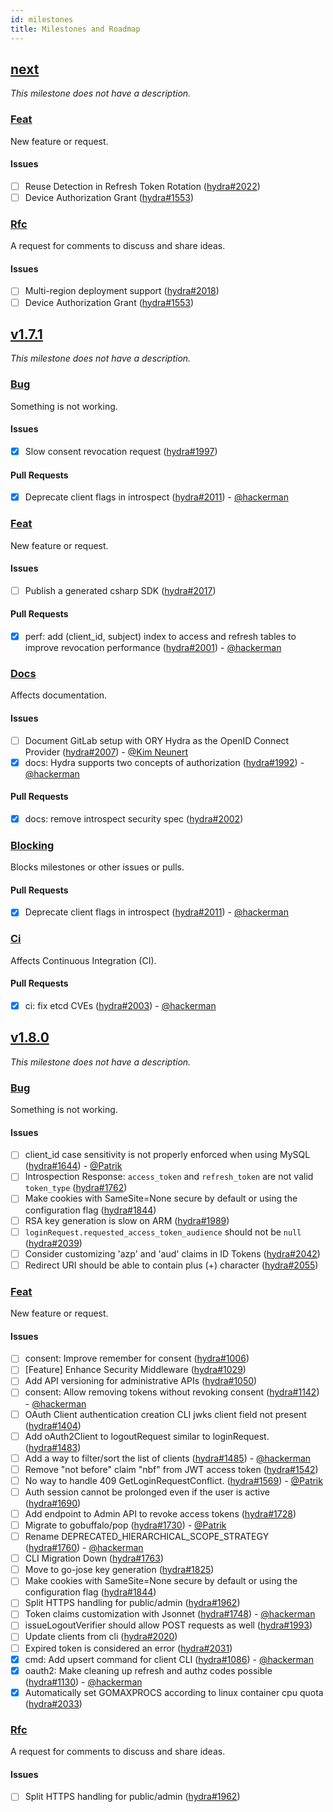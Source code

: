 ```yaml
---
id: milestones
title: Milestones and Roadmap
---
```


## [next](https://github.com/ory/hydra/milestone/41)

_This milestone does not have a description._

### [Feat](https://github.com/ory/hydra/labels/feat)

New feature or request.

#### Issues

- [ ] Reuse Detection in Refresh Token Rotation ([hydra#2022](https://github.com/ory/hydra/issues/2022))
- [ ] Device Authorization Grant ([hydra#1553](https://github.com/ory/hydra/issues/1553))

### [Rfc](https://github.com/ory/hydra/labels/rfc)

A request for comments to discuss and share ideas.

#### Issues

- [ ] Multi-region deployment support ([hydra#2018](https://github.com/ory/hydra/issues/2018))
- [ ] Device Authorization Grant ([hydra#1553](https://github.com/ory/hydra/issues/1553))

## [v1.7.1](https://github.com/ory/hydra/milestone/40)

_This milestone does not have a description._

### [Bug](https://github.com/ory/hydra/labels/bug)

Something is not working.

#### Issues

- [x] Slow consent revocation request ([hydra#1997](https://github.com/ory/hydra/issues/1997))

#### Pull Requests

- [x] Deprecate client flags in introspect ([hydra#2011](https://github.com/ory/hydra/pull/2011)) - [@hackerman](https://github.com/aeneasr)

### [Feat](https://github.com/ory/hydra/labels/feat)

New feature or request.

#### Issues

- [ ] Publish a generated csharp SDK ([hydra#2017](https://github.com/ory/hydra/issues/2017))

#### Pull Requests

- [x] perf: add (client_id, subject) index to access and refresh tables to improve revocation performance ([hydra#2001](https://github.com/ory/hydra/pull/2001)) - [@hackerman](https://github.com/aeneasr)

### [Docs](https://github.com/ory/hydra/labels/docs)

Affects documentation.

#### Issues

- [ ] Document GitLab setup with ORY Hydra as the OpenID Connect Provider ([hydra#2007](https://github.com/ory/hydra/issues/2007)) - [@Kim Neunert](https://github.com/k9ert)
- [x] docs: Hydra supports two concepts of authorization ([hydra#1992](https://github.com/ory/hydra/issues/1992)) - [@hackerman](https://github.com/aeneasr)

#### Pull Requests

- [x] docs: remove introspect security spec ([hydra#2002](https://github.com/ory/hydra/pull/2002))

### [Blocking](https://github.com/ory/hydra/labels/blocking)

Blocks milestones or other issues or pulls.

#### Pull Requests

- [x] Deprecate client flags in introspect ([hydra#2011](https://github.com/ory/hydra/pull/2011)) - [@hackerman](https://github.com/aeneasr)

### [Ci](https://github.com/ory/hydra/labels/ci)

Affects Continuous Integration (CI).

#### Pull Requests

- [x] ci: fix etcd CVEs ([hydra#2003](https://github.com/ory/hydra/pull/2003)) - [@hackerman](https://github.com/aeneasr)

## [v1.8.0](https://github.com/ory/hydra/milestone/39)

_This milestone does not have a description._

### [Bug](https://github.com/ory/hydra/labels/bug)

Something is not working.

#### Issues

- [ ] client_id case sensitivity is not properly enforced when using MySQL ([hydra#1644](https://github.com/ory/hydra/issues/1644)) - [@Patrik](https://github.com/zepatrik)
- [ ] Introspection Response: `access_token` and `refresh_token` are not valid `token_type` ([hydra#1762](https://github.com/ory/hydra/issues/1762))
- [ ] Make cookies with SameSite=None secure by default or using the configuration flag ([hydra#1844](https://github.com/ory/hydra/issues/1844))
- [ ] RSA key generation is slow on ARM ([hydra#1989](https://github.com/ory/hydra/issues/1989))
- [ ] `loginRequest.requested_access_token_audience` should not be `null` ([hydra#2039](https://github.com/ory/hydra/issues/2039))
- [ ] Consider customizing 'azp' and 'aud' claims in ID Tokens ([hydra#2042](https://github.com/ory/hydra/issues/2042))
- [ ] Redirect URI should be able to contain plus (+) character ([hydra#2055](https://github.com/ory/hydra/issues/2055))

### [Feat](https://github.com/ory/hydra/labels/feat)

New feature or request.

#### Issues

- [ ] consent: Improve remember for consent ([hydra#1006](https://github.com/ory/hydra/issues/1006))
- [ ] [Feature] Enhance Security Middleware ([hydra#1029](https://github.com/ory/hydra/issues/1029))
- [ ] Add API versioning for administrative APIs ([hydra#1050](https://github.com/ory/hydra/issues/1050))
- [ ] consent: Allow removing tokens without revoking consent ([hydra#1142](https://github.com/ory/hydra/issues/1142)) - [@hackerman](https://github.com/aeneasr)
- [ ] OAuth Client authentication creation CLI jwks client field not present ([hydra#1404](https://github.com/ory/hydra/issues/1404))
- [ ] Add oAuth2Client to logoutRequest similar to loginRequest. ([hydra#1483](https://github.com/ory/hydra/issues/1483))
- [ ] Add a way to filter/sort the list of clients ([hydra#1485](https://github.com/ory/hydra/issues/1485)) - [@hackerman](https://github.com/aeneasr)
- [ ] Remove "not before" claim "nbf" from JWT access token ([hydra#1542](https://github.com/ory/hydra/issues/1542))
- [ ] No way to handle 409 GetLoginRequestConflict. ([hydra#1569](https://github.com/ory/hydra/issues/1569)) - [@Patrik](https://github.com/zepatrik)
- [ ] Auth session cannot be prolonged even if the user is active ([hydra#1690](https://github.com/ory/hydra/issues/1690))
- [ ] Add endpoint to Admin API to revoke access tokens ([hydra#1728](https://github.com/ory/hydra/issues/1728))
- [ ] Migrate to gobuffalo/pop ([hydra#1730](https://github.com/ory/hydra/issues/1730)) - [@Patrik](https://github.com/zepatrik)
- [ ] Rename DEPRECATED_HIERARCHICAL_SCOPE_STRATEGY ([hydra#1760](https://github.com/ory/hydra/issues/1760)) - [@hackerman](https://github.com/aeneasr)
- [ ] CLI Migration Down ([hydra#1763](https://github.com/ory/hydra/issues/1763))
- [ ] Move to go-jose key generation ([hydra#1825](https://github.com/ory/hydra/issues/1825))
- [ ] Make cookies with SameSite=None secure by default or using the configuration flag ([hydra#1844](https://github.com/ory/hydra/issues/1844))
- [ ] Split HTTPS handling for public/admin ([hydra#1962](https://github.com/ory/hydra/issues/1962))
- [ ] Token claims customization with Jsonnet ([hydra#1748](https://github.com/ory/hydra/issues/1748)) - [@hackerman](https://github.com/aeneasr)
- [ ] issueLogoutVerifier should allow POST requests as well ([hydra#1993](https://github.com/ory/hydra/issues/1993))
- [ ] Update clients from cli ([hydra#2020](https://github.com/ory/hydra/issues/2020))
- [ ] Expired token is considered an error ([hydra#2031](https://github.com/ory/hydra/issues/2031))
- [x] cmd: Add upsert command for client CLI ([hydra#1086](https://github.com/ory/hydra/issues/1086)) - [@hackerman](https://github.com/aeneasr)
- [x] oauth2: Make cleaning up refresh and authz codes possible ([hydra#1130](https://github.com/ory/hydra/issues/1130)) - [@hackerman](https://github.com/aeneasr)
- [x] Automatically set GOMAXPROCS according to linux container cpu quota ([hydra#2033](https://github.com/ory/hydra/issues/2033))

### [Rfc](https://github.com/ory/hydra/labels/rfc)

A request for comments to discuss and share ideas.

#### Issues

- [ ] Split HTTPS handling for public/admin ([hydra#1962](https://github.com/ory/hydra/issues/1962))

